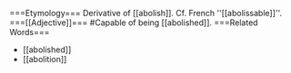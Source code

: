 ===Etymology===
Derivative of [[abolish]]. Cf. French ''[[abolissable]]''.
===[[Adjective]]===
#Capable of being [[abolished]].
===Related Words===
* [[abolished]]
* [[abolition]]